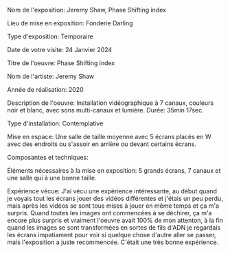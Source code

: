 Nom de l'exposition: Jeremy Shaw, Phase Shifting index

Lieu de mise en exposition: Fonderie Darling

Type d'exposition: Temporaire

Date de votre visite: 24 Janvier 2024

Titre de l'oeuvre: Phase Shifting index

Nom de l'artiste: Jeremy Shaw

Année de réalisation: 2020

Description de l'oeuvre: Installation vidéographique à 7 canaux, couleurs noir et blanc, avec sons multi-canaux et lumière. Durée: 35min 17sec.

Type d'installation: Contemplative

Mise en espace: Une salle de taille moyenne avec 5 écrans placés en W avec des endroits ou s'assoir en arrière ou devant certains écrans.

Composantes et techniques: 

Éléments nécessaires à la mise en exposition: 5 grands écrans, 7 canaux et une salle qui à une bonne taille.

Expérience vécue: J'ai vécu une expérience intéressante, au début quand je voyais tout les écrans jouer des vidéos différentes et j'étais un peu perdu, mais après les vidéos se sont tous mises à jouer en même temps et ça m'a surpris. Quand toutes les images ont commencées à se déchirer, ça m'a encore plus surpris et vraiment l'oeuvre avait 100% de mon attenton, à la fin quand les images se sont transformées en sortes de fils d'ADN je regardais les écrans impatiament pour voir si quelque chose d'autre aller se passer, mais l'exposition a juste recommencée. C'était une très bonne expérience.
